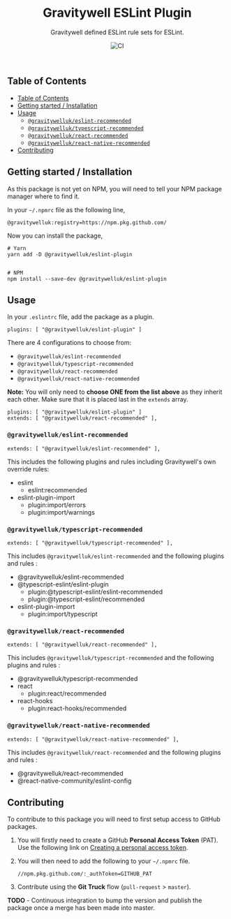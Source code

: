 <h1 align="center">Gravitywell ESLint Plugin</h1>
<p align="center">Gravitywell defined ESLint rule sets for ESLint.</p>
<p align="center">
  <img src="https://github.com/GravitywellUK/eslint-plugin/workflows/Publish%20post-push%20master/badge.svg" alt="CI" />
</p>
<br />

## Table of Contents
- [Table of Contents](#table-of-contents)
- [Getting started / Installation](#getting-started--installation)
- [Usage](#usage)
  - [`@gravitywelluk/eslint-recommended`](#gravitywellukeslint-recommended)
  - [`@gravitywelluk/typescript-recommended`](#gravitywelluktypescript-recommended)
  - [`@gravitywelluk/react-recommended`](#gravitywellukreact-recommended)
  - [`@gravitywelluk/react-native-recommended`](#gravitywellukreact-native-recommended)
- [Contributing](#contributing)

## Getting started / Installation

As this package is not yet on NPM, you will need to tell your NPM package manager where to find it.

In your `~/.npmrc` file as the following line,

```
@gravitywelluk:registry=https://npm.pkg.github.com/
```

Now you can install the package,

```
# Yarn
yarn add -D @gravitywelluk/eslint-plugin


# NPM
npm install --save-dev @gravitywelluk/eslint-plugin
```

## Usage

In your `.eslintrc` file, add the package as a plugin.

```
plugins: [ "@gravitywelluk/eslint-plugin" ]
```

There are 4 configurations to choose from:

- `@gravitywelluk/eslint-recommended`
- `@gravitywelluk/typescript-recommended`
- `@gravitywelluk/react-recommended`
- `@gravitywelluk/react-native-recommended`

**Note:** You will only need to **choose ONE from the list above** as they inherit each other. Make sure that it is placed last in the `extends` array.

```
plugins: [ "@gravitywelluk/eslint-plugin" ]
extends: [ "@gravitywelluk/react-recommended" ],
```

### `@gravitywelluk/eslint-recommended`

```
extends: [ "@gravitywelluk/eslint-recommended" ],
```

This includes the following plugins and rules including Gravitywell's own override rules:

- eslint
  - eslint:recommended
- eslint-plugin-import
  - plugin:import/errors
  - plugin:import/warnings

### `@gravitywelluk/typescript-recommended`

```
extends: [ "@gravitywelluk/typescript-recommended" ],
```

This includes `@gravitywelluk/eslint-recommended` and the following plugins and rules :

- @gravitywelluk/eslint-recommended
- @typescript-eslint/eslint-plugin
  - plugin:@typescript-eslint/eslint-recommended
  - plugin:@typescript-eslint/recommended
- eslint-plugin-import
  - plugin:import/typescript

### `@gravitywelluk/react-recommended`

```
extends: [ "@gravitywelluk/react-recommended" ],
```

This includes `@gravitywelluk/typescript-recommended` and the following plugins and rules :

- @gravitywelluk/typescript-recommended
- react
  - plugin:react/recommended
- react-hooks
  - plugin:react-hooks/recommended

### `@gravitywelluk/react-native-recommended`

```
extends: [ "@gravitywelluk/react-native-recommended" ],
```

This includes `@gravitywelluk/react-recommended` and the following plugins and rules :

- @gravitywelluk/react-recommended
- @react-native-community/eslint-config

## Contributing

To contribute to this package you will need to first setup access to GitHub packages.

1. You will firstly need to create a GitHub **Personal Access Token** (PAT). Use the following link on [Creating a personal access token](https://docs.github.com/en/free-pro-team@latest/github/authenticating-to-github/creating-a-personal-access-token).

2. You will then need to add the following to your `~/.npmrc` file.
   ```
   //npm.pkg.github.com/:_authToken=GITHUB_PAT
   ```
3. Contribute using the **Git Truck** flow (`pull-request` > `master`).

**TODO** - Continuous integration to bump the version and publish the package once a merge has been made into master.